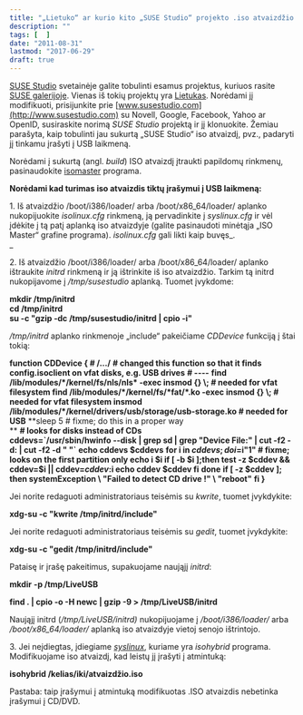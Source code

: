 ```yaml
---
title: "„Lietuko“ ar kurio kito „SUSE Studio“ projekto .iso atvaizdžio tobulinimas"
description: ""
tags: [  ]
date: "2011-08-31"
lastmod: "2017-06-29"
draft: true
---
```



[SUSE Studio](http://www.susestudio.com) svetainėje galite tobulinti esamus projektus, kuriuos rasite [SUSE galerijoje](http://susegallery.com/browse). Vienas iš tokių projektų yra [Lietukas](http://susegallery.com/search?q=lietukas). Norėdami jį modifikuoti, prisijunkite prie [www.susestudio.com](http://www.susestudio.com) su Novell, Google, Facebook, Yahoo ar OpenID, susiraskite norimą _SUSE Studio_ projektą ir jį klonuokite. Žemiau parašyta, kaip tobulinti jau sukurtą „SUSE Studio“ iso atvaizdį, pvz., padaryti jį tinkamu įrašyti į USB laikmeną.


Norėdami į sukurtą (angl. _build_) ISO atvaizdį įtraukti papildomų rinkmenų, pasinaudokite [isomaster](http://packman.links2linux.org/install/isomaster) programa.

**Norėdami kad turimas iso atvaizdis tiktų įrašymui į USB laikmeną:**

1\. Iš atvaizdžio /boot/i386/loader/ arba /boot/x86\_64/loader/ aplanko nukopijuokite _isolinux.cfg_ rinkmeną, ją pervadinkite į _syslinux.cfg_ ir vėl įdėkite į tą patį aplanką iso atvaizdyje (galite pasinaudoti minėtąja „ISO Master“ grafine programa). _isolinux.cfg_ gali likti kaip buvęs_.  
_

2\. Iš atvaizdžio /boot/i386/loader/ arba /boot/x86\_64/loader/ aplanko ištraukite _initrd_ rinkmeną ir ją ištrinkite iš iso atvaizdžio. Tarkim tą initrd nukopijavome į _/tmp/susestudio_ aplanką. Tuomet įvykdome:

**mkdir /tmp/initrd  
cd /tmp/initrd  
su -c "gzip -dc /tmp/susestudio/initrd | cpio -i"**

_/tmp/initrd_ aplanko rinkmenoje „include“ pakeičiame _CDDevice_ funkciją į štai tokią:

**function CDDevice { # /.../**  **\# changed this function so that it finds config.isoclient on vfat disks, e.g. USB drives**  **\# ----**  **find /lib/modules/\*/kernel/fs/nls/nls\* -exec insmod {} \\; # needed for vfat filesystem find /lib/modules/\*/kernel/fs/\*fat/\*.ko -exec insmod {} \\; # needed for vfat filesystem insmod /lib/modules/\*/kernel/drivers/usb/storage/usb-storage.ko # needed for USB**  **sleep 5 # fixme; do this in a proper way  
** ****# looks for disks instead of CDs****  
 **cddevs=\`/usr/sbin/hwinfo --disk | grep sd | grep "Device File:" | cut -f2 -d: | cut -f2 -d " "\`**  **echo cddevs $cddevs**  **for i in $cddevs;do i=$i"1" # fixme; looks on the first partition only echo i $i if \[ -b $i \];then test -z $cddev && cddev=$i || cddev=$cddev:$i echo cddev $cddev fi**  **done**  **if \[ -z $cddev \]; then systemException \\ "Failed to detect CD drive !" \\ "reboot"**  **fi }**

Jei norite redaguoti administratoriaus teisėmis su _kwrite_, tuomet įvykdykite:

**xdg-su -c "kwrite /tmp/initrd/include"**

Jei norite redaguoti administratoriaus teisėmis su _gedit_, tuomet įvykdykite:

**xdg-su -c "gedit /tmp/initrd/include"**

Pataisę ir įrašę pakeitimus, supakuojame naująjį _initrd_:

**mkdir** ****\-p** /tmp/LiveUSB**

**find . | cpio -o -H newc | gzip -9 > /tmp/LiveUSB/initrd**

Naująjį initrd (_/tmp/LiveUSB/initrd)_ nukopijuojame į _/boot/i386/loader/_ arba _/boot/x86\_64/loader/_ aplanką iso atvaizdyje vietoj senojo ištrintojo.

3\. Jei neįdiegtas, įdiegiame [_syslinux_](http://software.opensuse.org/search?q=syslinux), kuriame yra _isohybrid_ programa. Modifikuojame iso atvaizdį, kad leistų jį įrašyti į atmintuką:

**isohybrid /kelias/iki/atvaizdžio.iso**

Pastaba: taip įrašymui į atmintuką modifikuotas .ISO atvaizdis nebetinka įrašymui į CD/DVD.

